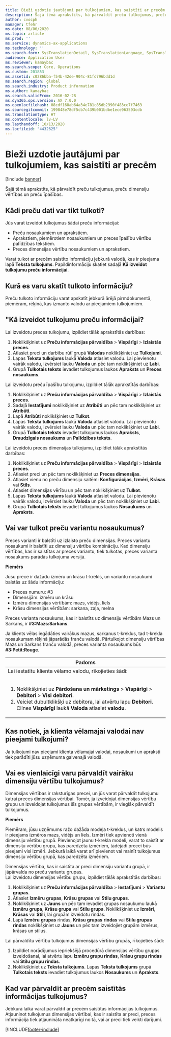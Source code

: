 ```yaml
---
title: Bieži uzdotie jautājumi par tulkojumiem, kas saistīti ar precēm
description: Šajā tēmā aprakstīts, kā pārvaldīt preču tulkojumus, preču dimensiju vērtības un preču īpašības.
author: cvocph
manager: tfehr
ms.date: 08/06/2020
ms.topic: article
ms.prod: ''
ms.service: dynamics-ax-applications
ms.technology: ''
ms.search.form: SysTranslationDetail, SysTranslationLanguage, SysTranslationList, EcoResProductListPage, EcoResProductVariants, EcoResProductDetailsExtended, EcoResProductCreate, EcoResProductDetails, RetailSizeGroupTable, RetailStyleGroupTable, RetailColorGroupTable, PCTranslationLanguageLookup, EcoResProductCategory
audience: Application User
ms.reviewer: kamaybac
ms.search.scope: Core, Operations
ms.custom: 201853
ms.assetid: c0286bba-f54b-42de-904c-81fd796bdd1d
ms.search.region: global
ms.search.industry: Product information
ms.author: kamaybac
ms.search.validFrom: 2016-02-28
ms.dyn365.ops.version: AX 7.0.0
ms.openlocfilehash: 08cdf168ab64a34e781c85db2990f483ce7f7463
ms.sourcegitcommit: 199848e78df5cb7c439b001bdbe1ece963593cdb
ms.translationtype: HT
ms.contentlocale: lv-LV
ms.lasthandoff: 10/13/2020
ms.locfileid: "4432625"
---
```

# <a name="product-related-translations-faq"></a>Bieži uzdotie jautājumi par tulkojumiem, kas saistīti ar precēm

[!include [banner](../includes/banner.md)]

Šajā tēmā aprakstīts, kā pārvaldīt preču tulkojumus, preču dimensiju vērtības un preču īpašības. 

<a name="what-product-related-data-can-be-translated"></a>Kādi preču dati var tikt tulkoti?
--------------------------------------------

Jūs varat izveidot tulkojumus šādai preču informācijai:
-   Preču nosaukumiem un aprakstiem.
-   Aprakstiem, piemērotiem nosaukumiem un preces īpašību vērtību palīdzības tekstiem.
-   Preces dimensijas vērtību nosaukumiem un aprakstiem.

Varat tulkot ar precēm saistīto informāciju jebkurā valodā, kas ir pieejama lapā **Teksta tulkojums**. Papildinformāciju skatiet sadaļā **Kā izveidot tulkojumu preču informācijai**.

## <a name="where-can-i-view-the-translated-information"></a>Kurā es varu skatīt tulkoto informāciju?
Preču tulkoto informāciju varat apskatīt jebkurā ārējā pirmdokumentā, piemēram, rēķinā, kas izmanto valodu ar pieejamiem tulkojumiem.

## <a name="how-do-i-create-translations-for-product-related-information"></a>"Kā izveidot tulkojumu preču informācijai?
Lai izveidotu preces tulkojumu, izpildiet tālāk aprakstītās darbības:
1.  Noklikšķiniet uz **Preču informācijas pārvaldība** &gt; **Vispārīgi** &gt; **Izlaistās preces**.
2.  Atlasiet preci un darbību rūtī grupā **Valodas** noklikšķiniet uz **Tulkojumi**.
3.  Lapas **Teksta tulkojums** laukā **Valoda** atlasiet valodu. Lai pievienotu vairāk valodu, izvērsiet lauku **Valoda** un pēc tam noklikšķiniet uz **Labi**.
4.  Grupā **Tulkotais teksts** ievadiet tulkojumus laukos **Apraksts** un **Preces nosaukums**.

Lai izveidotu preču īpašību tulkojumu, izpildiet tālāk aprakstītās darbības:
1.  Noklikšķiniet uz **Preču informācijas pārvaldība** &gt; **Vispārīgi** &gt; **Izlaistās preces**.
2.  Sadaļā **Iestatījumi** noklikšķiniet uz **Atribūti** un pēc tam noklikšķiniet uz **Atribūti**.
3.  Lapā **Atribūti** noklikšķiniet uz **Tulkot**.
4.  Lapas **Teksta tulkojums** laukā **Valoda** atlasiet valodu. Lai pievienotu vairāk valodu, izvērsiet lauku **Valoda** un pēc tam noklikšķiniet uz **Labi**.
5.  Grupā **Tulkotais teksts** ievadiet tulkojumus laukos **Apraksts**, **Draudzīgais nosaukums** un **Palīdzības teksts**.

Lai izveidotu preces dimensijas tulkojumu, izpildiet tālāk aprakstītās darbības:
1.  Noklikšķiniet uz **Preču informācijas pārvaldība** &gt; **Vispārīgi** &gt; **Izlaistās preces**.
2.  Atlasiet preci un pēc tam noklikšķiniet uz **Preces dimensijas**.
3.  Atlasiet vienu no preču dimensiju saitēm: **Konfigurācijas**, **Izmēri**, **Krāsas** vai **Stils**.
4.  Atlasiet dimensijas vērību un pēc tam noklikšķiniet uz **Tulkot**.
5.  Lapas **Teksta tulkojums** laukā **Valoda** atlasiet valodu. Lai pievienotu vairāk valodu, izvērsiet lauku **Valoda** un pēc tam noklikšķiniet uz **Labi**.
6.  Grupā **Tulkotais teksts** ievadiet tulkojumus laukos **Nosaukums** un **Apraksts**.

## <a name="can-the-names-of-product-variants-be-translated"></a>Vai var tulkot preču variantu nosaukumus?
Preces varianti ir balstīti uz izlaisto preču dimensijas. Preces variantu nosaukumi ir balstīti uz dimensiju vērtību kombināciju. Kad dimensiju vērtības, kas ir saistītas ar preces variantu, tiek tulkotas, preces varianta nosaukums parādās tulkojuma versijā.  

**Piemērs**  

Jūsu prece ir dažādu izmēru un krāsu t-krekls, un variantu nosaukumi balstās uz šādu informāciju:
-   Preces numuru: \#3
-   Dimensijām: izmēru un krāsu
-   Izmēru dimensijas vērtībām: mazs, vidējs, liels
-   Krāsu dimensijas vērtībām: sarkana, zaļa, melna

Preces varianta nosaukums, kas ir balstīts uz dimensiju vērtībām Mazs un Sarkans, ir **\#3:Mazs:Sarkans**.  

Ja klients vēlas iegādāties vairākus mazus, sarkanus t-kreklus, tad t-krekla nosaukumam rēķinā jāparādās franču valodā. Pārtulkojot dimensiju vērtības Mazs un Sarkans franču valodā, preces varianta nosaukums būs **\#3:Petit:Rouge**.
<table>
<colgroup>
<col width="100%" />
</colgroup>
<thead>
<tr class="header">
<th><strong>Padoms</strong></th>
</tr>
</thead>
<tbody>
<tr class="odd">
<td>Lai iestatītu klienta vēlamo valodu, rīkojieties šādi:
<ol><br/><li>Noklikšķiniet uz <strong>Pārdošana un mārketings</strong> &gt; <strong>Vispārīgi</strong> &gt; <strong>Debitori</strong> &gt; <strong>Visi</strong> <strong>debitori</strong>.</li>
<li>Veiciet dubultklikšķi uz debitora, lai atvērtu lapu <strong>Debitori</strong>. Cilnes <strong>Vispārīgi</strong> laukā <strong>Valoda</strong> atlasiet <strong>valodu</strong>.</li>
</ol></td>
</tr>
</tbody>
</table>

## <a name="what-happens-if-a-customer-has-a-preferred-language-for-which-no-translations-are-available"></a>Kas notiek, ja klienta vēlamajai valodai nav pieejami tulkojumi?
Ja tulkojumi nav pieejami klienta vēlamajai valodai, nosaukumi un apraksti tiek parādīti jūsu uzņēmuma galvenajā valodā.

## <a name="can-i-manage-translations-for-a-series-of-dimension-values-at-the-same-time"></a>Vai es vienlaicīgi varu pārvaldīt vairāku dimensiju vērtību tulkojumus?
Dimensijas vērtības ir raksturīgas precei, un jūs varat pārvaldīt tulkojumu katrai preces dimensijas vērtībai. Tomēr, ja izveidojat dimensijas vērtību grupu un izveidojat tulkojumus šīs grupas vērtībām, ir vieglāk pārvaldīt tulkojumus.   

**Piemērs**  

Piemēram, jūsu uzņēmums ražo dažāda modeļa t-kreklus, un katrs modelis ir pieejams izmēros mazs, vidējs un liels. Izmēri tiek apvienoti vienā dimensiju vērtību grupā. Pievienojot jaunu t-krekla modeli, varat to saistīt ar dimensiju vērtību grupu, kas paredzēta izmēriem, tādējādi precei būs pieejami visi izmēri. Jebkurā laikā varat arī pievienot vai mainīt tulkojumus dimensiju vērtību grupā, kas paredzēta izmēriem.  

Dimensijas vērtība, kas ir saistīta ar preci dimensiju variantu grupā, ir jāpārvalda no preču variantu grupas.   
Lai izveidotu dimensijas vērtību grupu, izpildiet tālāk aprakstītās darbības:
1.  Noklikšķiniet uz **Preču informācijas pārvaldība** &gt; **Iestatījumi** &gt; **Variantu grupas**.
2.  Atlasiet **Izmēru** **grupas**, **Krāsu grupas** vai **Stilu grupas**.
3.  Noklikšķiniet uz **Jauns** un pēc tam ievadiet grupas nosaukumu laukā **Izmēru** **grupa**, **Krāsu grupa** vai **Stilu grupa**. Noklikšķiniet uz **Izmēri**, **Krāsas** vai **Stili**, lai grupām izveidotu rindas.
4.  Lapā **Izmēru** **grupas** rindas, **Krāsu** **grupas** **rindas** vai **Stilu grupas rindas** noklikšķiniet uz **Jauns** un pēc tam izveidojiet grupām izmērus, krāsas un stilus.

Lai pārvaldītu vērtību tulkojumus dimensijas vērtību grupās, rīkojieties šādi:
1.  Izpildiet norādījumus iepriekšējā procedūrā dimensijas vērtību grupas izveidošanai, lai atvērtu lapu **Izmēru grupu rindas**, **Krāsu grupu rindas** vai **Stilu grupu rindas**.
2.  Noklikšķiniet uz **Teksta tulkojums**. Lapas **Teksta tulkojums** grupā **Tulkotais teksts** ievadiet tulkojumus laukos **Nosaukums** un **Apraksts**.

## <a name="when-can-translations-of-product-related-information-be-managed"></a>Kad var pārvaldīt ar precēm saistītās informācijas tulkojumus?
Jebkurā laikā varat pārvaldīt ar precēm saistītas informācijas tulkojumus. Atjauninot tulkojumus dimensijas vērtībai, kas ir saistīta ar preci, preces informācija tiek atjaunināta neatkarīgi no tā, vai ar preci tiek veikti darījumi.







[!INCLUDE[footer-include](../../includes/footer-banner.md)]